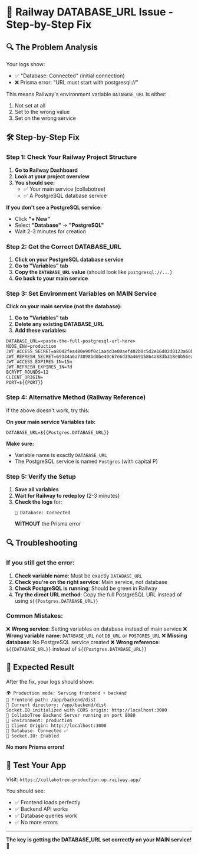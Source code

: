 # 🚨 Railway DATABASE_URL Issue - Step-by-Step Fix

## 🔍 The Problem Analysis

Your logs show:
- ✅ "Database: Connected" (initial connection)
- ❌ Prisma error: "URL must start with postgresql://"

This means Railway's environment variable `DATABASE_URL` is either:
1. Not set at all
2. Set to the wrong value
3. Set on the wrong service

## 🛠️ Step-by-Step Fix

### Step 1: Check Your Railway Project Structure

1. **Go to Railway Dashboard**
2. **Look at your project overview**
3. **You should see:**
   - ✅ Your main service (collabotree)
   - ✅ A PostgreSQL database service

**If you don't see a PostgreSQL service:**
- Click **"+ New"**
- Select **"Database"** → **"PostgreSQL"**
- Wait 2-3 minutes for creation

### Step 2: Get the Correct DATABASE_URL

1. **Click on your PostgreSQL database service**
2. **Go to "Variables" tab**
3. **Copy the `DATABASE_URL` value** (should look like `postgresql://...`)
4. **Go back to your main service**

### Step 3: Set Environment Variables on MAIN Service

**Click on your main service (not the database):**
1. **Go to "Variables" tab**
2. **Delete any existing DATABASE_URL**
3. **Add these variables:**

```env
DATABASE_URL=<paste-the-full-postgresql-url-here>
NODE_ENV=production
JWT_ACCESS_SECRET=a8042fea480e90f0c1aa4d3e00aef402b0c5d2e16d02d0123a60b29e38c19782
JWT_REFRESH_SECRET=69334a6a73898bd0be40c67e6d39a46915864a883b318e0b56eac00e96ddfd9e
JWT_ACCESS_EXPIRES_IN=15m
JWT_REFRESH_EXPIRES_IN=7d
BCRYPT_ROUNDS=12
CLIENT_ORIGIN=
PORT=${{PORT}}
```

### Step 4: Alternative Method (Railway Reference)

If the above doesn't work, try this:

**On your main service Variables tab:**
```env
DATABASE_URL=${{Postgres.DATABASE_URL}}
```

**Make sure:**
- Variable name is exactly `DATABASE_URL`
- The PostgreSQL service is named `Postgres` (with capital P)

### Step 5: Verify the Setup

1. **Save all variables**
2. **Wait for Railway to redeploy** (2-3 minutes)
3. **Check the logs** for:
   ```
   💾 Database: Connected
   ```
   **WITHOUT** the Prisma error

## 🔍 Troubleshooting

### If you still get the error:

1. **Check variable name**: Must be exactly `DATABASE_URL`
2. **Check you're on the right service**: Main service, not database
3. **Check PostgreSQL is running**: Should be green in Railway
4. **Try the direct URL method**: Copy the full PostgreSQL URL instead of using `${{Postgres.DATABASE_URL}}`

### Common Mistakes:

❌ **Wrong service**: Setting variables on database instead of main service
❌ **Wrong variable name**: `DATABASE_URL` not `DB_URL` or `POSTGRES_URL`
❌ **Missing database**: No PostgreSQL service created
❌ **Wrong reference**: `${{DATABASE_URL}}` instead of `${{Postgres.DATABASE_URL}}`

## 🎯 Expected Result

After the fix, your logs should show:
```
🌍 Production mode: Serving frontend + backend
📁 Frontend path: /app/backend/dist
📁 Current directory: /app/backend/dist
Socket.IO initialized with CORS origin: http://localhost:3000
🚀 CollaboTree Backend Server running on port 8080
📡 Environment: production
🔗 Client Origin: http://localhost:3000
💾 Database: Connected ✅
🔌 Socket.IO: Enabled
```

**No more Prisma errors!**

## 📱 Test Your App

Visit: `https://collabotree-production.up.railway.app/`

You should see:
- ✅ Frontend loads perfectly
- ✅ Backend API works
- ✅ Database queries work
- ✅ No more errors

---

**The key is getting the DATABASE_URL set correctly on your MAIN service!** 🎯
